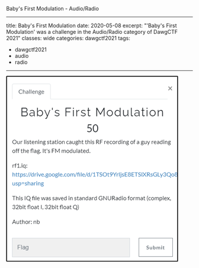 Baby's First Modulation - Audio/Radio

---
title: Baby's First Modulation
date: 2020-05-08
excerpt: "'Baby's First Modulation' was a challenge in the Audio/Radio category of DawgCTF 2021"
classes: wide
categories: dawgctf2021
tags:
  - dawgctf2021
  - audio
  - radio
---


![img](/assets/images/ctf/dawgctf2021-babysfirstmodulation/0.png)
